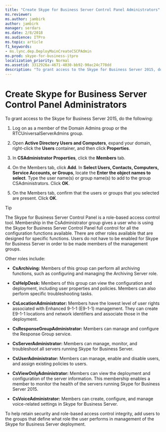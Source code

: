 ```yaml
---
title: "Create Skype for Business Server Control Panel Administrators"
ms.reviewer: 
ms.author: jambirk
author: jambirk
manager: serdars
ms.date: 2/8/2018
ms.audience: ITPro
ms.topic: article
f1_keywords:
- ms.lync.dep.DeployMainCreateCSCPAdmin
ms.prod: skype-for-business-itpro
localization_priority: Normal
ms.assetid: 3312926a-4671-4030-bb92-90ac24c778dd
description: "To grant access to the Skype for Business Server 2015, do the following:"
---
```


# Create Skype for Business Server Control Panel Administrators
 
To grant access to the Skype for Business Server 2015, do the following:
  
1. Log on as a member of the Domain Admins group or the RTCUniversalServerAdmins group.
    
2. Open **Active Directory Users and Computers**, expand your domain, right-click the **Users** container, and then click **Properties**.
    
3. In **CSAdministrator Properties**, click the **Members** tab.
    
4. On the Members tab, click **Add**. In **Select Users, Contacts, Computers, Service Accounts, or Groups**, locate the **Enter the object names to select**. Type the user name(s) or group name(s) to add to the group CSAdministrators. Click **OK**.
    
5. On the Members tab, confirm that the users or groups that you selected are present. Click **OK**.
    
> [!TIP]
> The Skype for Business Server Control Panel is a role-based access control tool. Membership in the CsAdministrator group gives a user who is using the Skype for Business Server Control Panel full control for all the configuration functions available. There are other roles available that are designed for specific functions. Users do not have to be enabled for Skype for Business Server in order to be made members of the management groups. 
  
Other roles include:
  
- **CsArchiving:** Members of this group can perform all archiving functions, such as configuring and managing the Archiving Server role.
    
- **CsHelpDesk:** Members of this group can view the configuration and deployment, including user properties and policies. Members can also perform specific troubleshooting tasks.
    
- **CsLocationAdministrator:** Members have the lowest level of user rights associated with Enhanced 9-1-1 (E9-1-1) management. They can create E9-1-1 locations and network identifiers and associate those in the deployment.
    
- **CsResponseGroupAdministrator:** Members can manage and configure the Response Group service.
    
- **CsServerAdministrator:** Members can manage, monitor, and troubleshoot all servers running Skype for Business Server.
    
- **CsUserAdministrator:** Members can manage, enable and disable users, and assign existing policies to users.
    
- **CsViewOnlyAdministrator:** Members can view the deployment and configuration of the server information. This membership enables a member to monitor the health of the servers running Skype for Business Server 2015.
    
- **CsVoiceAdministrator:** Members can create, configure, and manage voice-related settings in Skype for Business Server.
    
To help retain security and role-based access control integrity, add users to the groups that define what role the user performs in management of the Skype for Business Server deployment.
  

